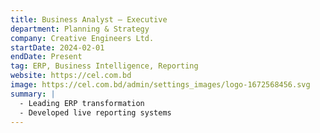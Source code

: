 ```yaml
---
title: Business Analyst – Executive
department: Planning & Strategy
company: Creative Engineers Ltd.
startDate: 2024-02-01
endDate: Present
tag: ERP, Business Intelligence, Reporting
website: https://cel.com.bd
image: https://cel.com.bd/admin/settings_images/logo-1672568456.svg
summary: |
  - Leading ERP transformation
  - Developed live reporting systems
---
```

